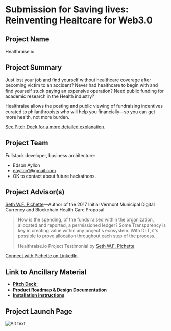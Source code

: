 # Submission for Saving lives: Reinventing Healtcare for Web3.0

## Project Name

Healthraise.io

## Project Summary

Just lost your job and find yourself without healthcare coverage after becoming victim to an accident? Never had healthcare to begin with and find yourself stuck paying an expensive operation? Need public funding for academic research in the Health industry?

Healthraise allows the posting and public viewing of fundraising incentives curated to philanthropists who will help you financially&mdash;so you can get more health, not more burden.

[See Pitch Deck for a more detailed explanation](./pitch.md).

## Project Team

Fullstack developer, business architecture:
* Edson Ayllon
* eayllon1@gmail.com
* OK to contact about future hackathons.

## Project Advisor(s)

[Seth W.F. Pichette](https://www.linkedin.com/in/seth-w-f-pichette-36b12b94/)&mdash;Author of the 2017 Initial Vermont Municipal Digital Currency and Blockchain Health Care Proposal.

> How is the spending, of the funds raised within the organization, allocated and reported, a permissioned ledger? Some Transparency is key in creating value within any project's ecosystem. With DLT, it's possible to prove allocation throughout each step of the process.
>
> Healthraise.io Project Testimonial by [Seth W.F. Pichette](https://www.linkedin.com/in/seth-w-f-pichette-36b12b94/)

[Connect with Pichette on LinkedIn](https://www.linkedin.com/in/seth-w-f-pichette-36b12b94/).

## Link to Ancillary Material

- **[Pitch Deck:](./pitch.md)**
- **[Product Roadmap & Design Documentation](./project-document.md)**
- **[Installation instructions](./README.md)**

## Project Launch Page

![Alt text](./documentation/health.gif)